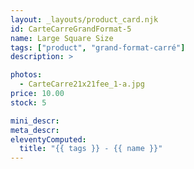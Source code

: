 ```yaml
---
layout: _layouts/product_card.njk
id: CarteCarreGrandFormat-5
name: Large Square Size
tags: ["product", "grand-format-carré"]
description: >

photos:
  - CarteCarre21x21fee_1-a.jpg
price: 10.00
stock: 5

mini_descr:
meta_descr:
eleventyComputed:
  title: "{{ tags }} - {{ name }}"
---
```

